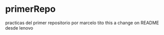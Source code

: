 # primerRepo
practicas del primer repositorio
por marcelo tito
 this a change on README
 desde lenovo